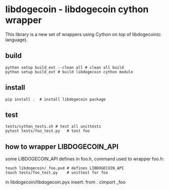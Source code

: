 libdogecoin - libdogecoin cython wrapper
=====
This library is a new set of wrappers using Cython on top of libdogecoin(c language).

build
-----
```
python setup build_ext --clean all # clean all build
python setup build_ext # build libdogecoin cython module
```

install
-------
```pip install .  # install libdogecoin package```

test
------
```
tests/cython_tests.sh # test all unittests
pytest tests/foo_test.py   # test foo
```

how to wrapper LIBDOGECOIN_API
-------------
some LIBDOGECOIN_API defines in foo.h, command used to wrapper foo.h:
```
touch libdogecoin/_foo.pxd # defines LIBDOGECOIN_API
touch tests/foo_test.py    # unittest for foo
```
in libdogecoin/libdogecoin.pyx insert: from . cimport _foo




